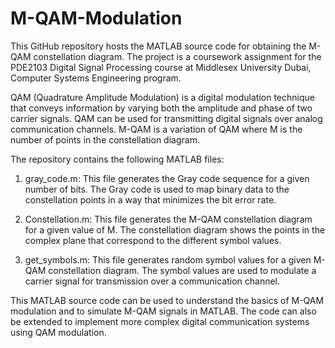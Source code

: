 # M-QAM-Modulation
This GitHub repository hosts the MATLAB source code for obtaining the M-QAM constellation diagram. The project is a coursework assignment for the PDE2103 Digital Signal Processing course at Middlesex University Dubai, Computer Systems Engineering program.

QAM (Quadrature Amplitude Modulation) is a digital modulation technique that conveys information by varying both the amplitude and phase of two carrier signals. QAM can be used for transmitting digital signals over analog communication channels. M-QAM is a variation of QAM where M is the number of points in the constellation diagram.

The repository contains the following MATLAB files:

1. gray_code.m: This file generates the Gray code sequence for a given number of bits. The Gray code is used to map binary data to the constellation points in a way that minimizes the bit error rate.

2. Constellation.m: This file generates the M-QAM constellation diagram for a given value of M. The constellation diagram shows the points in the complex plane that correspond to the different symbol values.

3. get_symbols.m: This file generates random symbol values for a given M-QAM constellation diagram. The symbol values are used to modulate a carrier signal for transmission over a communication channel.

This MATLAB source code can be used to understand the basics of M-QAM modulation and to simulate M-QAM signals in MATLAB. The code can also be extended to implement more complex digital communication systems using QAM modulation.
